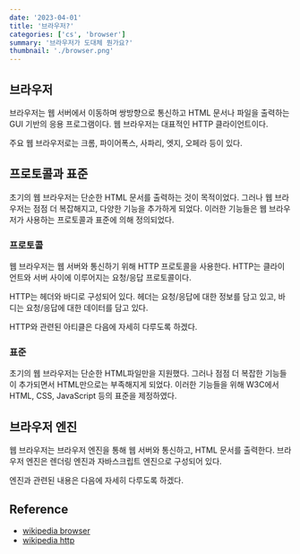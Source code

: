 ```yaml
---
date: '2023-04-01'
title: '브라우저?'
categories: ['cs', 'browser']
summary: '브라우저가 도대체 뭔가요?'
thumbnail: './browser.png'
---
```


## 브라우저

브라우저는 웹 서버에서 이동하며 쌍방향으로 통신하고 HTML 문서나 파일을 출력하는 GUI 기반의 응용 프로그램이다. 웹 브라우저는 대표적인 HTTP 클라이언트이다.

주요 웹 브라우저로는 크롬, 파이어폭스, 사파리, 엣지, 오페라 등이 있다.

## 프로토콜과 표준

초기의 웹 브라우저는 단순한 HTML 문서를 출력하는 것이 목적이었다. 그러나 웹 브라우저는 점점 더 복잡해지고, 다양한 기능을 추가하게 되었다. 이러한 기능들은 웹 브라우저가 사용하는 프로토콜과 표준에 의해 정의되었다.

### 프로토콜

웹 브라우저는 웹 서버와 통신하기 위해 HTTP 프로토콜을 사용한다. HTTP는 클라이언트와 서버 사이에 이루어지는 요청/응답 프로토콜이다.

HTTP는 헤더와 바디로 구성되어 있다. 헤더는 요청/응답에 대한 정보를 담고 있고, 바디는 요청/응답에 대한 데이터를 담고 있다.

HTTP와 관련된 아티클은 다음에 자세히 다루도록 하겠다.

### 표준

초기의 웹 브라우저는 단순한 HTML파일만을 지원했다. 그러나 점점 더 복잡한 기능들이 추가되면서 HTML만으로는 부족해지게 되었다. 이러한 기능들을 위해 W3C에서 HTML, CSS, JavaScript 등의 표준을 제정하였다.

## 브라우저 엔진

웹 브라우저는 브라우저 엔진을 통해 웹 서버와 통신하고, HTML 문서를 출력한다. 브라우저 엔진은 렌더링 엔진과 자바스크립트 엔진으로 구성되어 있다.

엔진과 관련된 내용은 다음에 자세히 다루도록 하겠다.

## Reference

- [wikipedia browser](https://ko.wikipedia.org/wiki/%EC%9B%B9_%EB%B8%8C%EB%9D%BC%EC%9A%B0%EC%A0%80)
- [wikipedia http](https://ko.wikipedia.org/wiki/HTTP)
